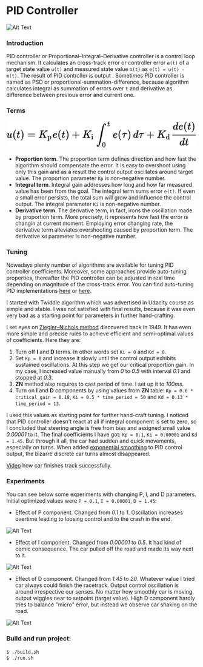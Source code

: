 PID Controller
===

![Alt Text](data/sdc-car.gif)

### Introduction

PID controller or Proportional–Integral–Derivative controller is a control loop mechanism. It calculates an cross-track error or controller error `e(t)` of a target state value `u(t)` and measured state value `m(t)` as `e(t) = u(t) - m(t)`. The result of PID controller is output . Sometimes PID controller is named as PSD or proportional-summation-difference, because algorithm calculates integral as summation of errors over `t` and derivative as difference between previous error and current one.

### Terms

![Alt Text](data/pid-equation.png)

* **Proportion term**. The proportion term defines direction and how fast the algorithm should compensate the error. It is easy to overshoot using only this gain and as a result the control output oscillates around target value. The proportion parameter `Kp` is non-negative number.
* **Integral term**. Integral gain addresses how long and how far measured value has been from the goal. The integral term sums error `e(t)`. If even a small error persists, the total sum will grow and influence the control output. The integral parameter `Ki` is non-negative number.
* **Derivative term**. The derivative term, in fact, irons the oscillation made by proportion term. More precisely, it represents how fast the error is changin at current moment. Employing error changing rate, the derivative term alleviates overshooting caused by proportion term. The derivative `Kd` parameter is non-negative number.

### Tuning

Nowadays plenty number of algorithms are available for tuning PID controller coefficients. Moreover, some approaches provide auto-tuning properties, thereafter the PID controller can be adjusted in real time depending on magnitude of the cross-track error. You can find auto-tuning PID implementations [here](http://uk.mathworks.com/matlabcentral/fileexchange/4652-autotunerpid-toolkit?requestedDomain=www.mathworks.com) or [here](http://playground.arduino.cc/Code/PIDLibrary).

I started with Twiddle algorithm which was advertised in Udacity course as simple and stable. I was not satisfied with final results, because it was even very bad as a starting point for parameters in further hand-crafting.

I set eyes on [Ziegler–Nichols method](https://en.wikipedia.org/wiki/Ziegler%E2%80%93Nichols_method) discovered back in 1949. It has even more simple and precise rules to achieve efficient and semi-optimal values of coefficients. Here they are:

1. Turn off **I** and **D** terms. In other words set `Ki = 0` and `Kd = 0`.
2. Set `Kp = 0` and increase it slowly until the control output exhibits sustained oscillations. At this step we get our critical proportion gain. In my case, I increased value manually from _0_ to _0.5_ with interval _0.1_ and stopped at _0.3_.
3. **ZN** method also requires to cast period of time. I set up it to _100ms_.
4. Turn on **I** and **D** components by using values from **ZN** table: `Kp = 0.6 * critical_gain = 0.18`, `Ki = 0.5 * time_period = 50` and `Kd = 0.13 * time_period = 13`.

I used this values as starting point for further hand-craft tuning. I noticed that PID controller doesn't react at all if integral component is set to zero, so I concluded that steering angle is free from bias and assigned small value _0.00001_ to it. The final coefficients I have got: `Kp = 0.1`, `Ki = 0.00001` and `Kd = 1.45`. But through it all, the car had sudden and quick movements, especially on turns. When added [exponential smoothing](https://en.wikipedia.org/wiki/Moving_average#Exponential_moving_average) to PID control output, the bizarre discrete car turns almost disappeared.

[Video](https://drive.google.com/open?id=0B90SlGxx-BAeZjlTZEd5a0dHczQ) how car finishes track successfully.

### Experiments

You can see below some experiments with changing P, I, and D parameters. Initial optimized values were `P = 0.1`, `I = 0.00001`, `D = 1.45`:

* Effect of P component. Changed from _0.1_ to _1_. Oscillation increases overtime leading to loosing control and to the crash in the end.

![Alt Text](data/sdc-p.gif)

* Effect of I component. Changed from _0.00001_ to _0.5_. It had kind of comic consequence. The car pulled off the road and made its way next to it.

![Alt Text](data/sdc-i.gif)

* Effect of D component. Changed from _1.45_ to _20_. Whatever value I tried car always could finish the racetrack. Output control oscillation is around irrespective our senses. No matter how smoothly car is moving, output wiggles near to setpoint (target value). High D component hardly tries to balance "micro" error, but instead we observe car shaking on the road.

![Alt Text](data/sdc-d.gif)

### Build and run project:

```
$ ./build.sh
$ ./run.sh
```
